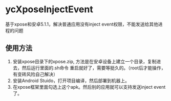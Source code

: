 # ycXposeInjectEvent
基于xpose和安卓5.1.1，解决普通应用没有inject event权限，不能发送给其他进程的问题
## 使用方法
1. 安装xpose目录下的xpose.zip, 方法是在安卓设备上建立一个目录，复制进去，然后运行里面的.sh命令
重启就好了，需要等挺久的。（root后才能操作，有变砖风险自己解决）
2. 安装Android Stuido，打开项目编译，然后部署到机器上。
3. 在xpose框架里面勾选上这个apk。然后别的应用就可以支持发送inject event了。